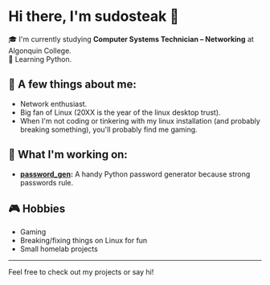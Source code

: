 # Hi there, I'm sudosteak 👋

🎓 I'm currently studying **Computer Systems Technician – Networking** at Algonquin College.  
🐍 Learning Python.

## 🚀 A few things about me:
- Network enthusiast.
- Big fan of Linux (20XX is the year of the linux desktop trust).
- When I'm not coding or tinkering with my linux installation (and probably breaking something), you'll probably find me gaming.

## 🔧 What I'm working on:
- **[password_gen](https://github.com/sudosteak/password_gen):** A handy Python password generator because strong passwords rule.

## 🎮 Hobbies
- Gaming 
- Breaking/fixing things on Linux for fun
- Small homelab projects

---

Feel free to check out my projects or say hi!
